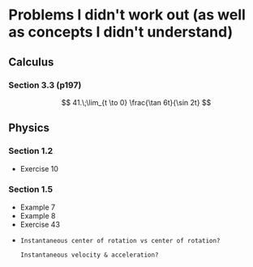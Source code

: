 # Problems I didn't work out (as well as concepts I didn't understand)

## Calculus

### Section 3.3 (p197)

$$
41.\;\lim_{t \to 0} \frac{\tan 6t}{\sin 2t}
$$

## Physics

### Section 1.2

- Exercise 10

### Section 1.5

- Example 7
- Example 8
- Exercise 43
- ```{admonition} Question?
  Instantaneous center of rotation vs center of rotation?
  
  Instantaneous velocity & acceleration?
  ```
